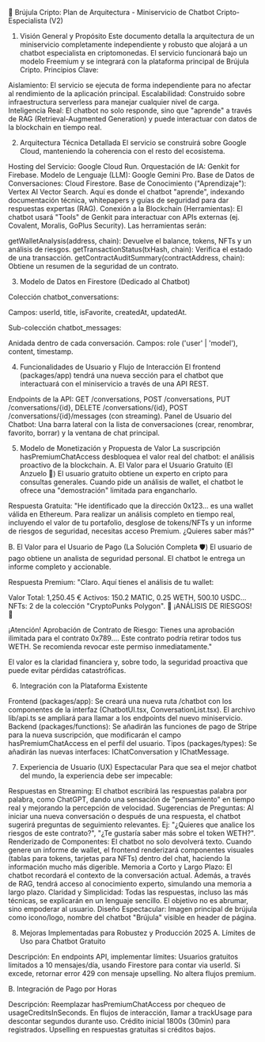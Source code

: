 🤖 Brújula Cripto: Plan de Arquitectura - Miniservicio de Chatbot Cripto-Especialista (V2)

1. Visión General y Propósito
Este documento detalla la arquitectura de un miniservicio completamente independiente y robusto que alojará a un chatbot especialista en criptomonedas. El servicio funcionará bajo un modelo Freemium y se integrará con la plataforma principal de Brújula Cripto.
Principios Clave:

Aislamiento: El servicio se ejecuta de forma independiente para no afectar al rendimiento de la aplicación principal.
Escalabilidad: Construido sobre infraestructura serverless para manejar cualquier nivel de carga.
Inteligencia Real: El chatbot no solo responde, sino que "aprende" a través de RAG (Retrieval-Augmented Generation) y puede interactuar con datos de la blockchain en tiempo real.

2. Arquitectura Técnica Detallada
El servicio se construirá sobre Google Cloud, manteniendo la coherencia con el resto del ecosistema.

Hosting del Servicio: Google Cloud Run.
Orquestación de IA: Genkit for Firebase.
Modelo de Lenguaje (LLM): Google Gemini Pro.
Base de Datos de Conversaciones: Cloud Firestore.
Base de Conocimiento ("Aprendizaje"): Vertex AI Vector Search. Aquí es donde el chatbot "aprende", indexando documentación técnica, whitepapers y guías de seguridad para dar respuestas expertas (RAG).
Conexión a la Blockchain (Herramientas): El chatbot usará "Tools" de Genkit para interactuar con APIs externas (ej. Covalent, Moralis, GoPlus Security). Las herramientas serán:

getWalletAnalysis(address, chain): Devuelve el balance, tokens, NFTs y un análisis de riesgos.
getTransactionStatus(txHash, chain): Verifica el estado de una transacción.
getContractAuditSummary(contractAddress, chain): Obtiene un resumen de la seguridad de un contrato.

3. Modelo de Datos en Firestore (Dedicado al Chatbot)

Colección chatbot_conversations:

Campos: userId, title, isFavorite, createdAt, updatedAt.

Sub-colección chatbot_messages:

Anidada dentro de cada conversación.
Campos: role ('user' | 'model'), content, timestamp.

4. Funcionalidades de Usuario y Flujo de Interacción
El frontend (packages/app) tendrá una nueva sección para el chatbot que interactuará con el miniservicio a través de una API REST.

Endpoints de la API: GET /conversations, POST /conversations, PUT /conversations/{id}, DELETE /conversations/{id}, POST /conversations/{id}/messages (con streaming).
Panel de Usuario del Chatbot: Una barra lateral con la lista de conversaciones (crear, renombrar, favorito, borrar) y la ventana de chat principal.

5. Modelo de Monetización y Propuesta de Valor
La suscripción hasPremiumChatAccess desbloquea el valor real del chatbot: el análisis proactivo de la blockchain.
A. El Valor para el Usuario Gratuito (El Anzuelo 🎣)
El usuario gratuito obtiene un experto en cripto para consultas generales. Cuando pide un análisis de wallet, el chatbot le ofrece una "demostración" limitada para engancharlo.

Respuesta Gratuita: "He identificado que la dirección 0x123... es una wallet válida en Ethereum. Para realizar un análisis completo en tiempo real, incluyendo el valor de tu portafolio, desglose de tokens/NFTs y un informe de riesgos de seguridad, necesitas acceso Premium. ¿Quieres saber más?"

B. El Valor para el Usuario de Pago (La Solución Completa 🛡️)
El usuario de pago obtiene un analista de seguridad personal. El chatbot le entrega un informe completo y accionable.

Respuesta Premium: "Claro. Aquí tienes el análisis de tu wallet:

Valor Total: 1,250.45 €
Activos: 150.2 MATIC, 0.25 WETH, 500.10 USDC...
NFTs: 2 de la colección "CryptoPunks Polygon".
🚨 ¡ANÁLISIS DE RIESGOS! 🚨

¡Atención! Aprobación de Contrato de Riesgo: Tienes una aprobación ilimitada para el contrato 0x789.... Este contrato podría retirar todos tus WETH. Se recomienda revocar este permiso inmediatamente."

El valor es la claridad financiera y, sobre todo, la seguridad proactiva que puede evitar pérdidas catastróficas.

6. Integración con la Plataforma Existente

Frontend (packages/app): Se creará una nueva ruta /chatbot con los componentes de la interfaz (ChatbotUI.tsx, ConversationList.tsx). El archivo lib/api.ts se ampliará para llamar a los endpoints del nuevo miniservicio.
Backend (packages/functions): Se añadirán las funciones de pago de Stripe para la nueva suscripción, que modificarán el campo hasPremiumChatAccess en el perfil del usuario.
Tipos (packages/types): Se añadirán las nuevas interfaces: IChatConversation y IChatMessage.

7. Experiencia de Usuario (UX) Espectacular
Para que sea el mejor chatbot del mundo, la experiencia debe ser impecable:

Respuestas en Streaming: El chatbot escribirá las respuestas palabra por palabra, como ChatGPT, dando una sensación de "pensamiento" en tiempo real y mejorando la percepción de velocidad.
Sugerencias de Preguntas: Al iniciar una nueva conversación o después de una respuesta, el chatbot sugerirá preguntas de seguimiento relevantes. Ej: "¿Quieres que analice los riesgos de este contrato?", "¿Te gustaría saber más sobre el token WETH?".
Renderizado de Componentes: El chatbot no solo devolverá texto. Cuando genere un informe de wallet, el frontend renderizará componentes visuales (tablas para tokens, tarjetas para NFTs) dentro del chat, haciendo la información mucho más digerible.
Memoria a Corto y Largo Plazo: El chatbot recordará el contexto de la conversación actual. Además, a través de RAG, tendrá acceso al conocimiento experto, simulando una memoria a largo plazo.
Claridad y Simplicidad: Todas las respuestas, incluso las más técnicas, se explicarán en un lenguaje sencillo. El objetivo no es abrumar, sino empoderar al usuario.
Diseño Espectacular: Imagen principal de brújula como icono/logo, nombre del chatbot "Brújula" visible en header de página.

8. Mejoras Implementadas para Robustez y Producción 2025
A. Límites de Uso para Chatbot Gratuito

Descripción: En endpoints API, implementar límites: Usuarios gratuitos limitados a 10 mensajes/día, usando Firestore para contar via userId. Si excede, retornar error 429 con mensaje upselling. No altera flujos premium.

B. Integración de Pago por Horas

Descripción: Reemplazar hasPremiumChatAccess por chequeo de usageCreditsInSeconds. En flujos de interacción, llamar a trackUsage para descontar segundos durante uso. Crédito inicial 1800s (30min) para registrados. Upselling en respuestas gratuitas si créditos bajos.
